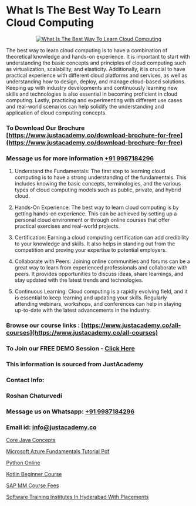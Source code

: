 # What Is The Best Way To Learn Cloud Computing

<p align="center">
  <a href="https://justacademy.co/all-courses">
    <img src="https://ibb.co/7V3H11Z" alt="What Is The Best Way To Learn Cloud Computing">
  </a>
</p>


The best way to learn cloud computing is to have a combination of theoretical knowledge and hands-on experience. It is important to start with understanding the basic concepts and principles of cloud computing such as virtualization, scalability, and elasticity. Additionally, it is crucial to have practical experience with different cloud platforms and services, as well as understanding how to design, deploy, and manage cloud-based solutions. Keeping up with industry developments and continuously learning new skills and technologies is also essential in becoming proficient in cloud computing. Lastly, practicing and experimenting with different use cases and real-world scenarios can help solidify the understanding and application of cloud computing concepts.
### To Download Our Brochure [https://www.justacademy.co/download-brochure-for-free](https://www.justacademy.co/download-brochure-for-free)
### Message us for more information [+91 9987184296](https://api.whatsapp.com/send?phone=919987184296)
1) Understand the Fundamentals: The first step to learning cloud computing is to have a strong understanding of the fundamentals. This includes knowing the basic concepts, terminologies, and the various types of cloud computing models such as public, private, and hybrid cloud.

2) Hands-On Experience: The best way to learn cloud computing is by getting hands-on experience. This can be achieved by setting up a personal cloud environment or through online courses that offer practical exercises and real-world projects.

3) Certification: Earning a cloud computing certification can add credibility to your knowledge and skills. It also helps in standing out from the competition and proving your expertise to potential employers.

4) Collaborate with Peers: Joining online communities and forums can be a great way to learn from experienced professionals and collaborate with peers. It provides opportunities to discuss ideas, share learnings, and stay updated with the latest trends and technologies.

5) Continuous Learning: Cloud computing is a rapidly evolving field, and it is essential to keep learning and updating your skills. Regularly attending webinars, workshops, and conferences can help in staying up-to-date with the latest advancements in the industry.

### Browse our course links : [https://www.justacademy.co/all-courses](https://www.justacademy.co/all-courses) 
### To Join our FREE DEMO Session - [Click Here](https://www.justacademy.co/register-for-course-demo)


### This information is sourced from JustAcademy
### Contact Info:
### Roshan Chaturvedi
### Message us on Whatsapp: [+91 9987184296](https://api.whatsapp.com/send?phone=919987184296)
### Email id: [info@justacademy.co](mailto:info@justacademy.co)
                
[Core Java Concepts](https://www.linkedin.com/pulse/core-java-concepts-justacademy-cupertino-wwqnc/)

[Microsoft Azure Fundamentals Tutorial Pdf](https://www.linkedin.com/pulse/microsoft-azure-fundamentals-tutorial-pdf-justacademy-boston-3ksnc?trackingId=7A5L%2FWCMGgzz4rReXh1Tjw%3D%3D&lipi=urn%3Ali%3Apage%3Ad_flagship3_company_admin%3BXwxjEqEYSnilOOgoWtEIiA%3D%3D)

[Python Online](https://medium.com/@roneet705/python-online-87cd3bf38970)

[Kotlin Beginner Course](https://medium.com/@ranepooja/kotlin-beginner-course-d27ff9ff7edc)

[SAP MM Course Fees](https://justacademyin.github.io/Articles/SAP-MM-Course-Fees)

[Software Training Institutes In Hyderabad With Placements](https://justacademyin.github.io/justacademy/Software-Training-Institutes-In-Hyderabad-With-Placements)

